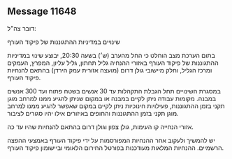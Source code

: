 ## Message 11648

דובר צה"ל:

שינויים במדיניות ההתגוננות של פיקוד העורף

בתום הערכת מצב הוחלט כי החל מהערב (ש׳) בשעה 20:30, יבוצע שינוי במדיניות ההתגוננות של פיקוד העורף באזורי ההנחיה גליל תחתון, גליל עליון, המפרץ, העמקים ומרכז הגליל, וחלק מיישובי גולן דרום (מועצה אזורית עמק הירדן) בהתאם להנחיות פיקוד העורף.

במסגרת השינויים תחל הגבלת התקהלות עד 30 אנשים בשטח פתוח ועד 300 אנשים במבנה. מקומות עבודה ניתן לקיים במבנה או במקום שניתן להגיע ממנו למרחב מוגן תקני בזמן ההתגוננות, פעילויות חינוכיות ניתן לקיים במקום שאפשר להגיע ממנו למרחב מוגן תקני בזמן ההתגוננות והחופים באיזורים אילו יהיו סגורים לציבור.

אזורי הנחייה קו העימות, גולן צפון וגולן דרום בהתאם להנחיות שהיו עד כה.

יש להמשיך ולעקוב אחר ההנחיות המפורסמות על ידי פיקוד העורף באמצעי ההפצה הרשמיים. 
ההנחיות המלאות מעודכנות בפורטל החירום הלאומי וביישומון פיקוד העורף.


